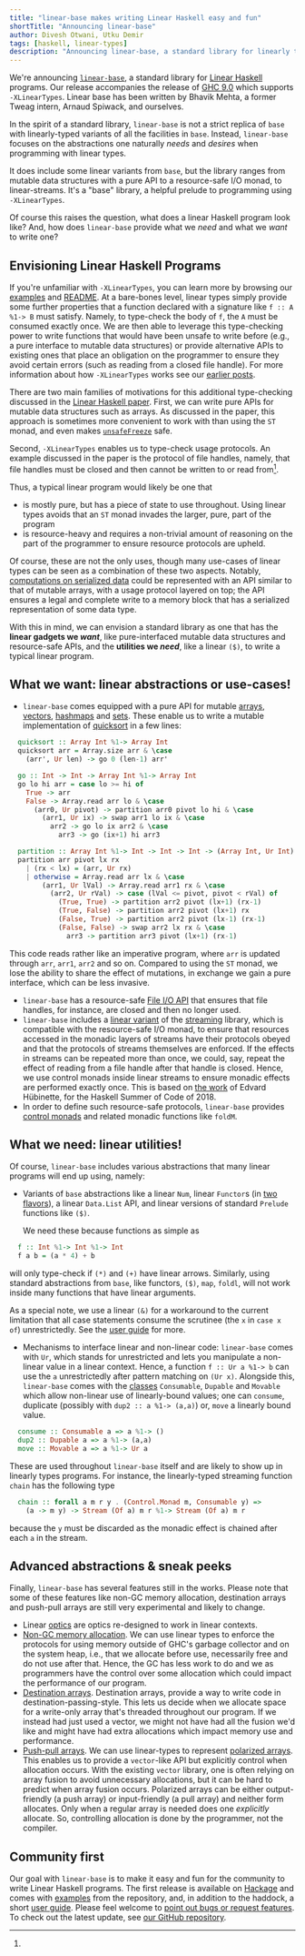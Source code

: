 ```yaml
---
title: "linear-base makes writing Linear Haskell easy and fun"
shortTitle: "Announcing linear-base"
author: Divesh Otwani, Utku Demir
tags: [haskell, linear-types]
description: "Announcing linear-base, a standard library for linearly typed Haskell programs."
---
```


We're announcing [`linear-base`][linear-base-hackage],
a standard library for [Linear Haskell][learn-linear] programs.
Our release accompanies the release of [GHC
9.0][ghc-release] which supports `-XLinearTypes`. Linear base has been
written by Bhavik Mehta, a former Tweag intern, Arnaud Spiwack, and ourselves.

In the spirit of a standard library, `linear-base` is not a strict replica of
`base` with linearly-typed variants of all the facilities in `base`. Instead,
`linear-base` focuses on the abstractions one naturally _needs_ and _desires_
when programming with linear types.

It does include some linear variants from `base`, but the library
ranges from mutable data structures with a pure API to a resource-safe I/O
monad, to linear-streams. It's a "base" library, a helpful
prelude to programming using `-XLinearTypes`.

Of course this raises the question, what does a linear Haskell program look like?
And, how does `linear-base` provide what we _need_ and what we _want_ to write one?

## Envisioning Linear Haskell Programs

If you're unfamiliar with `-XLinearTypes`, you can learn more by
browsing our
[examples][linear-base-ex] and [README][learn-linear].
At a bare-bones level, linear types simply
provide some further properties that a function declared with a signature like `f :: A %1-> B` must satisfy. Namely, to type-check the body of `f`,
the `A` must be consumed exactly once. We are then able to leverage this
type-checking power to write functions that would have been unsafe to write
before (e.g., a pure interface to mutable data structures) or provide
alternative APIs to existing ones that place an obligation on the programmer to
ensure they avoid certain errors (such as reading from a closed file handle).
For more information about how `-XLinearTypes` works see our [earlier
posts][linear-posts].

There are two main families of motivations for this additional type-checking discussed
in the [Linear Haskell paper][lh-paper]. First, we can write pure
APIs for mutable data structures such as arrays. As discussed in the paper,
this approach is sometimes more convenient to work with than using the
`ST` monad, and even makes [`unsafeFreeze`](https://hackage.haskell.org/package/array-0.5.4.0/docs/Data-Array-Unsafe.html#v:unsafeFreeze) safe.

Second, `-XLinearTypes` enables us to type-check usage protocols.
An example discussed in the paper is the protocol of file handles, namely, that
file handles must be closed and then cannot be written to or read from[^1].

Thus, a typical linear program would likely be one that

- is mostly pure, but has a piece of state to use throughout. Using
  linear types avoids that an `ST` monad invades
  the larger, pure, part of the program
- is resource-heavy and requires a non-trivial amount of reasoning on the part
  of the programmer to ensure resource protocols are upheld.

[^1]:
  Of course, these are not the only uses, though many use-cases of
  linear types can be seen as a combination of these two
  aspects. Notably, [computations on serialized data][packed-post]
  could be represented with an API similar to that of mutable arrays,
  with a usage protocol layered on top;
  the API ensures a legal and complete write to a memory block that
  has a serialized representation of some data type.

With this in mind, we can envision a standard library as one that has the
**linear gadgets we _want_**, like pure-interfaced mutable data structures and
resource-safe APIs, and the **utilities we _need_**, like a linear `($)`, to
write a typical linear program.

## What we want: linear abstractions or use-cases!

- `linear-base` comes equipped with a pure API for mutable [arrays][lb-array],
  [vectors][lb-vector], [hashmaps][lb-hmap] and [sets][lb-set].
  These enable us to write a mutable implementation of
  [quicksort][lb-qsort] in a few lines:

```hs
  quicksort :: Array Int %1-> Array Int
  quicksort arr = Array.size arr & \case
    (arr', Ur len) -> go 0 (len-1) arr'

  go :: Int -> Int -> Array Int %1-> Array Int
  go lo hi arr = case lo >= hi of
    True -> arr
    False -> Array.read arr lo & \case
      (arr0, Ur pivot) -> partition arr0 pivot lo hi & \case
        (arr1, Ur ix) -> swap arr1 lo ix & \case
          arr2 -> go lo ix arr2 & \case
            arr3 -> go (ix+1) hi arr3

  partition :: Array Int %1-> Int -> Int -> Int -> (Array Int, Ur Int)
  partition arr pivot lx rx
    | (rx < lx) = (arr, Ur rx)
    | otherwise = Array.read arr lx & \case
        (arr1, Ur lVal) -> Array.read arr1 rx & \case
          (arr2, Ur rVal) -> case (lVal <= pivot, pivot < rVal) of
            (True, True) -> partition arr2 pivot (lx+1) (rx-1)
            (True, False) -> partition arr2 pivot (lx+1) rx
            (False, True) -> partition arr2 pivot (lx-1) (rx-1)
            (False, False) -> swap arr2 lx rx & \case
              arr3 -> partition arr3 pivot (lx+1) (rx-1)
```

This code reads rather like an imperative
program, where `arr` is updated through `arr`, `arr1`, `arr2` and so on.
Compared to using the `ST` monad, we lose the ability to share the
effect of mutations, in exchange we gain a pure interface, which can
be less invasive.

- `linear-base` has a resource-safe [File I/O API][lb-rio] that ensures that file
  handles, for instance, are closed and then no longer used.
- `linear-base` includes a [linear variant][lb-streaming] of the
  [streaming][streaming] library, which is compatible with the
  resource-safe I/O monad, to ensure that resources accessed in the
  monadic layers of streams have their protocols obeyed and that the protocols
  of streams themselves are enforced. If the effects in streams can be repeated
  more than once, we could, say, repeat the effect of reading from a file handle
  after that handle is closed. Hence, we use control monads inside linear streams
  to ensure monadic effects are performed exactly once. This is based
  on
  [the work][stream-post] of Edvard Hübinette, for the Haskell Summer
  of Code of 2018.
- In order to define such resource-safe protocols, `linear-base` provides
  [control monads][lb-cmonad] and related monadic functions like `foldM`.

## What we need: linear utilities!

Of course, `linear-base` includes various abstractions that many
linear programs will end up using, namely:

- Variants of `base` abstractions like a linear `Num`, linear `Functor`s (in [two
  flavors][functors-post]), a linear `Data.List` API, and linear versions of
  standard `Prelude` functions like `($)`.

  We need these because functions as simple as

```hs
  f :: Int %1-> Int %1-> Int
  f a b = (a * 4) + b
```

will only type-check if `(*)` and `(+)` have linear arrows. Similarly, using
standard abstractions from `base`, like functors, `($)`, `map`, `foldl`, will
not work inside many functions that have linear arguments.

As a special note, we use a linear `(&)` for a workaround to the
current limitation that all case statements consume the scrutinee (the `x` in
`case x of`) unrestrictedly. See the [user guide][linear-base-guide] for more.

- Mechanisms to interface linear and non-linear code: `linear-base` comes with
  `Ur`, which stands for unrestricted and lets you manipulate a
  non-linear value in a linear context.
  Hence, a function `f :: Ur a %1-> b` can use the `a`
  unrestrictedly after pattern matching on `(Ur x)`. Alongside this,
  `linear-base` comes with the [classes][lb-ur] `Consumable`, `Dupable` and
  `Movable` which allow non-linear use of linearly-bound values; one can
  `consume`, duplicate (possibly with `dup2 :: a %1-> (a,a)`) or, `move` a
  linearly bound value.

```hs
  consume :: Consumable a => a %1-> ()
  dup2 :: Dupable a => a %1-> (a,a)
  move :: Movable a => a %1-> Ur a
```

These are used throughout `linear-base` itself and are likely to
show up in linearly types programs. For instance,
the linearly-typed streaming function `chain` has
the following type

```hs
  chain :: forall a m r y . (Control.Monad m, Consumable y) =>
    (a -> m y) -> Stream (Of a) m r %1-> Stream (Of a) m r
```

because the `y` must be discarded as the monadic effect is chained
after each `a` in the stream.

## Advanced abstractions \& sneak peeks

Finally, `linear-base` has several features still in the works. Please note
that some of these features like non-GC memory allocation, destination arrays
and push-pull arrays are still very experimental and likely to change.

- Linear [optics][lb-optics] are optics re-designed to work in linear contexts.
- [Non-GC memory allocation][lb-marshall]. We can use linear types to enforce the protocols for
  using memory outside of GHC's garbage collector and on the system heap, i.e., that
  we allocate before use, necessarily free and do not use after that. Hence, the GC has
  less work to do and we as programmers have the control over some allocation which
  could impact the performance of our program.
- [Destination arrays][lb-dest]. Destination arrays, provide a way to write code in
  destination-passing-style. This lets us decide when we allocate space
  for a write-only array that's threaded throughout our program. If we instead
  had just used a vector, we might not have had all the fusion we'd like and might
  have had extra allocations which impact memory use and performance.
- [Push-pull arrays][lb-push-pull]. We can use linear-types to represent
  [polarized arrays][polarized-link]. This enables us to provide a `vector`-like
  API but explicitly control when allocation occurs. With the existing
  `vector` library, one is often relying on array fusion to avoid
  unnecessary allocations, but it can be hard to predict when array
  fusion occurs. Polarized arrays can be either
  output-friendly (a push array) or input-friendly (a pull
  array) and neither form allocates. Only when a regular array is needed does
  one _explicitly_ allocate. So, controlling allocation is done by
  the programmer, not the compiler.

## Community first

Our goal with `linear-base` is to make it easy and fun for the community to
write Linear Haskell programs. The first release is available on
[Hackage][linear-base-hackage] and comes with [examples][linear-base-ex] from
the repository, and, in addition to the haddock, a short [user
guide][linear-base-guide]. Please feel welcome to [point out bugs or request
features][linear-base-issues]. To check out the latest update, see [our GitHub
repository][linear-base-github].

[ghc-release]: https://gitlab.haskell.org/ghc/ghc/-/wikis/status/ghc-9.0.1
[linear-base-guide]: https://github.com/tweag/linear-base/blob/master/docs/USER_GUIDE.md
[learn-linear]: https://github.com/tweag/linear-base#learning-about--xlineartypes
[linear-posts]: https://www.tweag.io/blog/tags/linear-types/
[linear-types-journey]: https://www.tweag.io/blog/2020-06-19-linear-types-merged/
[linear-base-hackage]: http://hackage.haskell.org/package/linear-base
[linear-base-github]: https://github.com/tweag/linear-base
[linear-base-issues]: https://github.com/tweag/linear-base/issues
[lh-paper]: https://arxiv.org/abs/1710.09756
[linear-base-ex]: https://github.com/tweag/linear-base/tree/master/examples
[packed-post]: https://www.tweag.io/blog/2017-08-24-linear-types-packed-data/
[lb-qsort]: https://github.com/tweag/linear-base/blob/quicksort/examples/Simple/Quicksort.hs
[lb-vector]: https://github.com/tweag/linear-base/blob/master/src/Data/Vector/Mutable/Linear.hs
[lb-hmap]: https://github.com/tweag/linear-base/blob/master/src/Data/HashMap/Linear.hs
[lb-set]: https://github.com/tweag/linear-base/blob/master/src/Data/Set/Mutable/Linear.hs
[lb-array]: https://github.com/tweag/linear-base/blob/master/src/Data/Array/Mutable/Linear.hs
[lb-rio]: https://github.com/tweag/linear-base/blob/master/src/System/IO/Resource.hs
[streaming]: https://hackage.haskell.org/package/streaming
[lb-streaming]: https://github.com/tweag/linear-base/tree/master/src/Streaming
[stream-post]: https://www.tweag.io/blog/2018-06-21-linear-streams/
[functors-post]: https://www.tweag.io/blog/2020-01-16-data-vs-control/
[lb-ur]: https://github.com/tweag/linear-base/blob/master/src/Data/Unrestricted/Linear.hs
[lb-cmonad]: https://github.com/tweag/linear-base/blob/master/src/Control/Monad/Linear.hs
[lb-optics]: https://github.com/tweag/linear-base/blob/master/src/Control/Optics/Linear/Internal.hs
[lb-marshall]: https://github.com/tweag/linear-base/blob/master/src/Foreign/Marshal/Pure.hs
[lb-dest]: https://github.com/tweag/linear-base/blob/master/src/Data/Array/Destination.hs
[lb-push-pull]: https://github.com/tweag/linear-base/blob/master/src/Data/Array/Polarized.hs
[polarized-link]: http://jyp.github.io/posts/controlled-fusion.html

